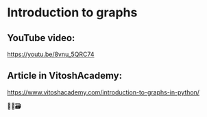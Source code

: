 # Introduction to graphs

## YouTube video:
https://youtu.be/8vnu_5QRC74

## Article in VitoshAcademy:
https://www.vitoshacademy.com/introduction-to-graphs-in-python/

🥑🐱🗃️
